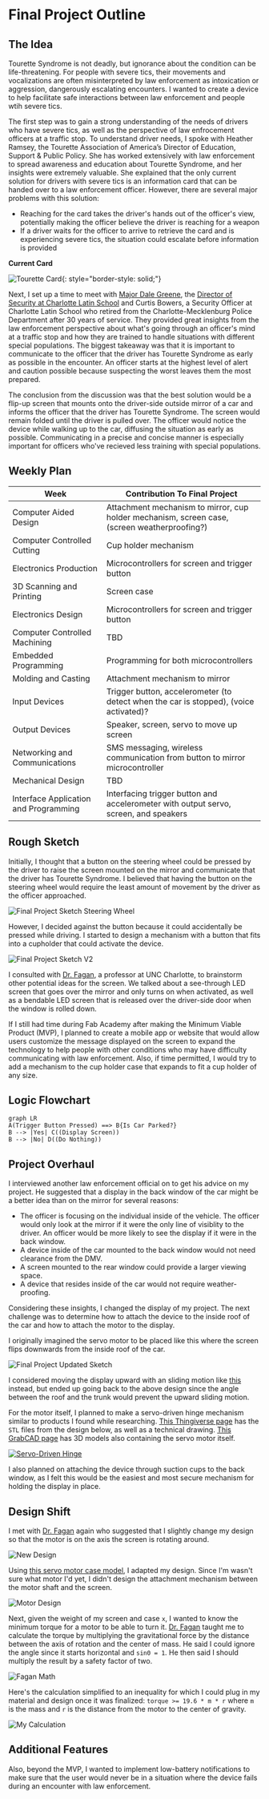 # Final Project Outline

## The Idea

Tourette Syndrome is not deadly, but ignorance about the condition can be life-threatening. For people with severe tics, their movements and vocalizations are often misinterpreted by law enforcement as intoxication or aggression, dangerously escalating encounters. I wanted to create a device to help facilitate safe interactions between law enforcement and people wtih severe tics.

The first step was to gain a strong understanding of the needs of drivers who have severe tics, as well as the perspective of law enfrocement officers at a traffic stop. To understand driver needs, I spoke with Heather Ramsey, the Tourette Association of America’s Director of Education, Support & Public Policy. She has worked extensively with law enforcement to spread awareness and education about Tourette Syndrome, and her insights were extremely valuable. She explained that the only current solution for drivers with severe tics is an information card that can be handed over to a law enforcement officer. However, there are several major problems with this solution:

- Reaching for the card takes the driver's hands out of the officer's view, potentially making the officer believe the driver is reaching for a weapon
- If a driver waits for the officer to arrive to retrieve the card and is experiencing severe tics, the situation could escalate before information is provided

**Current Card**

![Tourette Card](../../assets/images/stem/disability-forewarning-system/tourette-card.jpg){: style="border-style: solid;"}

Next, I set up a time to meet with [Major Dale Greene](https://www.linkedin.com/in/dale-greene-6501266b), the [Director of Security at Charlotte Latin School](https://www.charlottelatin.org/programs/safety) and Curtis Bowers, a Security Officer at Charlotte Latin School who retired from the Charlotte-Mecklenburg Police Department after 30 years of service. They provided great insights from the law enforcement perspective about what's going through an officer's mind at a traffic stop and how they are trained to handle situations with different special populations. The biggest takeaway was that it is important to communicate to the officer that the driver has Tourette Syndrome as early as possible in the encounter. An officer starts at the highest level of alert and caution possible because suspecting the worst leaves them the most prepared.

The conclusion from the discussion was that the best solution would be a flip-up screen that mounts onto the driver-side outside mirror of a car and informs the officer that the driver has Tourette Syndrome. The screen would remain folded until the driver is pulled over. The officer would notice the device while walking up to the car, diffusing the situation as early as possible. Communicating in a precise and concise manner is especially important for officers who've recieved less training with special populations.

## Weekly Plan

|Week|Contribution To Final Project|
|---|---|
|Computer Aided Design|Attachment mechanism to mirror, cup holder mechanism, screen case, (screen weatherproofing?)|
|Computer Controlled Cutting|Cup holder mechanism|
|Electronics Production|Microcontrollers for screen and trigger button|
|3D Scanning and Printing|Screen case|
|Electronics Design|Microcontrollers for screen and trigger button|
|Computer Controlled Machining|TBD|
|Embedded Programming|Programming for both microcontrollers|
|Molding and Casting|Attachment mechanism to mirror|
|Input Devices|Trigger button, accelerometer (to detect when the car is stopped), (voice activated)?|
|Output Devices|Speaker, screen, servo to move up screen|
|Networking and Communications|SMS messaging, wireless communication from button to mirror microcontroller|
|Mechanical Design|TBD|
|Interface Application and Programming|Interfacing trigger button and accelerometer with output servo, screen, and speakers|

## Rough Sketch

Initially, I thought that a button on the steering wheel could be pressed by the driver to raise the screen mounted on the mirror and communicate that the driver has Tourette Syndrome. I believed that having the button on the steering wheel would require the least amount of movement by the driver as the officer approached.

![Final Project Sketch Steering Wheel](../../assets/images/stem/disability-forewarning-system/final-project-sketch.jpg)

However, I decided against the button because it could accidentally be pressed while driving. I started to design a mechanism with a button that fits into a cupholder that could activate the device.

![Final Project Sketch V2](../../assets/images/stem/disability-forewarning-system/final-project-sketch-v2.jpg)

I consulted with [Dr. Fagan](https://mees.charlotte.edu/directory/terence-j-fagan), a professor at UNC Charlotte, to brainstorm other potential ideas for the screen. We talked about a see-through LED screen that goes over the mirror and only turns on when activated, as well as a bendable LED screen that is released over the driver-side door when the window is rolled down.

If I still had time during Fab Academy after making the Minimum Viable Product (MVP), I planned to create a mobile app or website that would allow users customize the message displayed on the screen to expand the technology to help people with other conditions who may have difficulty communicating with law enforcement. Also, if time permitted, I would try to add a mechanism to the cup holder case that expands to fit a cup holder of any size. 

## Logic Flowchart

```mermaid
graph LR
A(Trigger Button Pressed) ==> B{Is Car Parked?}
B --> |Yes| C((Display Screen))
B --> |No| D((Do Nothing))
```

## Project Overhaul

I interviewed another law enforcement official on to get his advice on my project. He suggested that a display in the back window of the car might be a better idea than on the mirror for several reasons:

- The officer is focusing on the individual inside of the vehicle. The officer would only look at the mirror if it were the only line of visiblity to the driver. An officer would be more likely to see the display if it were in the back window.
- A device inside of the car mounted to the back window would not need clearance from the DMV.
- A screen mounted to the rear window could provide a larger viewing space.
- A device that resides inside of the car would not require weather-proofing.

Considering these insights, I changed the display of my project. The next challenge was to determine how to attach the device to the inside roof of the car and how to attach the motor to the display.

I originally imagined the servo motor to be placed like this where the screen flips downwards from the inside roof of the car.

![Final Project Updated Sketch](../../assets/images/stem/disability-forewarning-system/updated-final-project-sketch.jpg)

I considered moving the display upward with an sliding motion like [this](https://www.youtube.com/watch?v=aXFCkfvWTHs) instead, but ended up going back to the above design since the angle between the roof and the trunk would prevent the upward sliding motion.

For the motor itself, I planned to make a servo-driven hinge mechanism similar to products I found while researching. [This Thingiverse page](https://www.thingiverse.com/thing:1323380/files) has the `STL` files from the design below, as well as a technical drawing. [This GrabCAD page](https://grabcad.com/library/servo-based-hinge-1) has 3D models also containing the servo motor itself.

[![Servo-Driven Hinge](../../assets/images/stem/disability-forewarning-system/servo-driven-hinge-vid-thumbnail.jpg)](https://www.youtube.com/watch?v=e58yMo2MXdY)

I also planned on attaching the device through suction cups to the back window, as I felt this would be the easiest and most secure mechanism for holding the display in place.

## Design Shift

I met with [Dr. Fagan](https://mees.charlotte.edu/directory/terence-j-fagan) again who suggested that I slightly change my design so that the motor is on the axis the screen is rotating around.

![New Design](../../assets/images/stem/disability-forewarning-system/motor-image.jpg)

Using [this servo motor case model](https://cults3d.com/en/orders/53123748), I adapted my design. Since I'm wasn't sure what motor I'd yet, I didn't design the attachment mechanism between the motor shaft and the screen.

![Motor Design](../../assets/images/stem/disability-forewarning-system/motor-design.jpg)

Next, given the weight of my screen and case `x`, I wanted to know the minimum torque for a motor to be able to turn it. [Dr. Fagan](https://mees.charlotte.edu/directory/terence-j-fagan) taught me to calculate the torque by multiplying the gravitational force by the distance between the axis of rotation and the center of mass. He said I could ignore the angle since it starts horizontal and `sin0 = 1`. He then said I should multiply the result by a safety factor of two.

![Fagan Math](../../assets/images/stem/disability-forewarning-system/n-fagan-math.jpg)

Here's the calculation simplified to an inequality for which I could plug in my material and design once it was finalized: `torque >= 19.6 * m * r` where `m` is the mass and `r` is the distance from the motor to the center of gravity.

![My Calculation](../../assets/images/stem/disability-forewarning-system/o-t-calc.jpg)

## Additional Features

Also, beyond the MVP, I wanted to implement low-battery notifications to make sure that the user would never be in a situation where the device fails during an encounter with law enforcement.